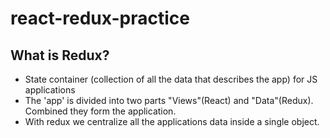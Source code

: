 # react-redux-practice

## What is Redux?
- State container (collection of all the data that describes the app) for JS applications
- The 'app' is divided into two parts "Views"(React) and "Data"(Redux). Combined they form the application.
- With redux we centralize all the applications data inside a single object.
